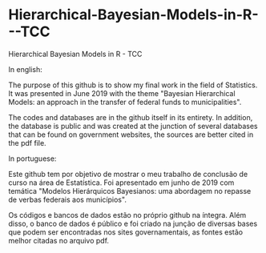# Hierarchical-Bayesian-Models-in-R---TCC
Hierarchical Bayesian Models in R - TCC

In english:

The purpose of this github is to show my final work in the field of Statistics. It was presented in June 2019 with the theme "Bayesian Hierarchical Models: an approach in the transfer of federal funds to municipalities".

The codes and databases are in the github itself in its entirety. In addition, the database is public and was created at the junction of several databases that can be found on government websites, the sources are better cited in the pdf file.

In portuguese:

Este github tem por objetivo de mostrar o meu trabalho de conclusão de curso na área de Estatística. Foi apresentado em junho de 2019 com temática "Modelos Hierárquicos Bayesianos: uma abordagem no repasse de verbas federais aos municípios".

Os códigos e bancos de dados estão no próprio github na íntegra. Além disso, o banco de dados é público e foi criado na junção de diversas bases que podem ser encontradas nos sites governamentais, as fontes estão melhor citadas no arquivo pdf.  
